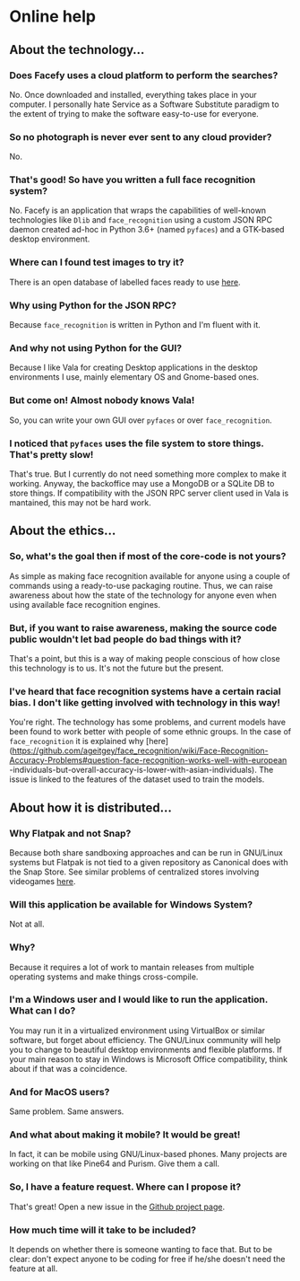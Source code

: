 # Online help

## About the technology…

### Does Facefy uses a cloud platform to perform the searches? 

No. Once downloaded and installed, everything takes place in your computer. I personally hate Service as a Software Substitute paradigm to the extent of trying to make the software easy-to-use for everyone. 

### So no photograph is never ever sent to any cloud provider?

No.

### That's good! So have you written a full face recognition system?

No. Facefy is an application that wraps the capabilities of well-known technologies like `Dlib` and `face_recognition` using a custom JSON RPC daemon created ad-hoc in Python 3.6+ (named `pyfaces`) and a GTK-based desktop environment. 

### Where can I found test images to try it?

There is an open database of labelled faces ready to use [here](http://vis-www.cs.umass.edu/lfw/).


### Why using Python for the JSON RPC?

Because `face_recognition` is written in Python and I'm fluent with it.

### And why not using Python for the GUI?

Because I like Vala for creating Desktop applications in the desktop environments I use, mainly elementary OS and Gnome-based ones.

### But come on! Almost nobody knows Vala!

So, you can write your own GUI over `pyfaces` or over `face_recognition`. 

### I noticed that `pyfaces` uses the file system to store things. That's pretty slow!

That's true. But I currently do not need something more complex to make it working. Anyway, the backoffice may use a MongoDB or a SQLite DB to store things. If compatibility with the JSON RPC server client used in Vala is mantained, this may not be hard work. 

## About the ethics…

### So, what's the goal then if most of the core-code is not yours?

As simple as making face recognition available for anyone using a couple of commands using a ready-to-use packaging routine. Thus, we can raise awareness about how the state of the technology for anyone even when using available face recognition engines.  

### But, if you want to raise awareness, making the source code public wouldn't let bad people do bad things with it?

That's a point, but this is a way of making people conscious of how close this technology is to us. It's not the future but the present.

### I've heard that face recognition systems have a certain racial bias. I don't like getting involved with technology in this way!

You're right. The technology has some problems, and current models have been found to work better with people of some ethnic groups. In the case of `face_recognition` it is explained why [here](https://github.com/ageitgey/face_recognition/wiki/Face-Recognition-Accuracy-Problems#question-face-recognition-works-well-with-european -individuals-but-overall-accuracy-is-lower-with-asian-individuals). The issue is linked to the features of the dataset used to train the models.

## About how it is distributed…

### Why Flatpak and not Snap?

Because both share sandboxing approaches and can be run in GNU/Linux systems but Flatpak is not tied to a given repository as Canonical does with the Snap Store. See similar problems of centralized stores involving videogames [here](https://www.youtube.com/watch?v=85Q3D-qIwVw).

### Will this application be available for Windows System?

Not at all.

### Why?

Because it requires a lot of work to mantain releases from multiple operating systems and make things cross-compile.

### I'm a Windows user and I would like to run the application. What can I do?

You may run it in a virtualized environment using VirtualBox or similar software, but forget about efficiency. The GNU/Linux community will help you to change to beautiful desktop environments and flexible platforms. If your main reason to stay in Windows is Microsoft Office compatibility, think about if that was a coincidence.

### And for MacOS users?

Same problem. Same answers.

### And what about making it mobile? It would be great!

In fact, it can be mobile using GNU/Linux-based phones. Many projects are working on that like Pine64 and Purism. Give them a call.

### So, I have a feature request. Where can I propose it?

That's great! Open a new issue in the [Github project page](https://github.com/febrezo/Facefy/issues).

### How much time will it take to be included?

It depends on whether there is someone wanting to face that. But to be clear: don't expect anyone to be coding for free if he/she doesn't need the feature at all. 
